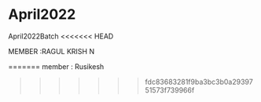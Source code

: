 



# April2022
April2022Batch
<<<<<<< HEAD

MEMBER :RAGUL KRISH N

=======
member : Rusikesh
>>>>>>> fdc83683281f9ba3bc3b0a2939751573f739966f



>>>>>>>>>>>>>>>>>>>>>>>>>>>>>>>>>>>>>>>>>>>>>>>>>>>>>
